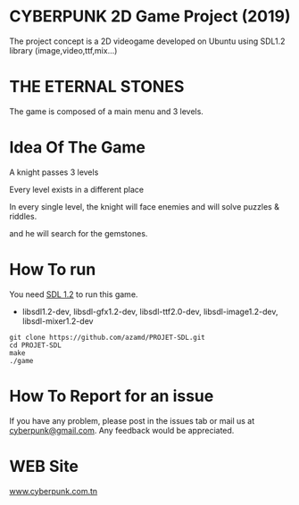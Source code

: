 # CYBERPUNK 2D Game Project (2019)

The project concept is a 2D videogame developed on Ubuntu using SDL1.2 library (image,video,ttf,mix...)

# THE ETERNAL STONES

The game is composed of a main menu and 3 levels.

# Idea Of The Game

A knight passes 3 levels

Every level exists in a different place

In every single level, the knight will face enemies and will solve puzzles & riddles.

and he will search for the gemstones.


# How To run

You need [SDL 1.2](http://www.libsdl.org/download-1.2.php) to run this game.
- libsdl1.2-dev, libsdl-gfx1.2-dev, libsdl-ttf2.0-dev, libsdl-image1.2-dev, libsdl-mixer1.2-dev

```
git clone https://github.com/azamd/PROJET-SDL.git
cd PROJET-SDL
make
./game
```
# How To Report for an issue

If you have any problem, please post in the issues tab or mail us at cyberpunk@gmail.com. Any feedback would be appreciated.

# WEB Site
www.cyberpunk.com.tn
